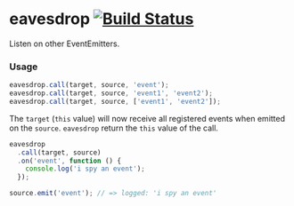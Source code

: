 eavesdrop [![Build Status](https://travis-ci.org/bendrucker/eavesdrop.svg)](https://travis-ci.org/bendrucker/eavesdrop)
=========

Listen on other EventEmitters.

### Usage
```js
eavesdrop.call(target, source, 'event');
eavesdrop.call(target, source, 'event1', 'event2');
eavesdrop.call(target, source, ['event1', 'event2']);
```

The `target` (`this` value) will now receive all registered events when emitted on the `source`. `eavesdrop` return the `this` value of the call.

```js
eavesdrop
  .call(target, source)
  .on('event', function () {
    console.log('i spy an event');
  });

source.emit('event'); // => logged: 'i spy an event'
```